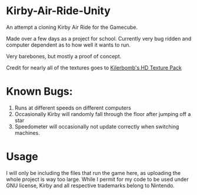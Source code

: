 # Kirby-Air-Ride-Unity
An attempt a cloning Kirby Air Ride for the Gamecube. 

Made over a few days as a project for school. Currently very bug ridden and computer dependent as to how well it wants to run.

Very barebones, but mostly a proof of concept.

Credit for nearly all of the textures goes to [Kilerbomb's HD Texture Pack](https://forums.dolphin-emu.org/Thread-kirby-air-ride-hd-textures-v0-4-2-updated-wip)



# Known Bugs:
  1. Runs at different speeds on different computers
  2. Occasionally Kirby will randomly fall through the floor after jumping off a star
  3. Speedometer will occasionally not update correctly when switching machines.
    
# Usage
  I will only be including the files that run the game here, as uploading the whole project is way too large. While I permit for my code to be used under GNU license, Kirby and all respective trademarks belong to Nintendo.

